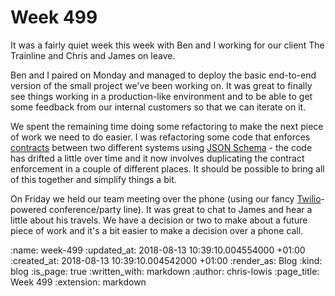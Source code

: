 Week 499
========

It was a fairly quiet week this week with Ben and I working for our client The Trainline and Chris and James on leave.

Ben and I paired on Monday and managed to deploy the basic end-to-end version of the small project we've been working on. It was great to finally see things working in a production-like environment and to be able to get some feedback from our internal customers so that we can iterate on it.

We spent the remaining time doing some refactoring to make the next piece of work we need to do easier. I was refactoring some code that enforces [contracts](https://en.wikipedia.org/wiki/Design_by_contract) between two different systems using [JSON Schema](http://json-schema.org/) - the code has drifted a little over time and it now involves duplicating the contract enforcement in a couple of different places. It should be possible to bring all of this together and simplify things a bit.

On Friday we held our team meeting over the phone (using our fancy [Twilio](https://www.twilio.com/)-powered conference/party line). It was great to chat to James and hear a little about his travels. We have a decision or two to make about a future piece of work and it's a bit easier to make a decision over a phone call.

<!-- add content here -->

:name: week-499
:updated_at: 2018-08-13 10:39:10.004554000 +01:00
:created_at: 2018-08-13 10:39:10.004542000 +01:00
:render_as: Blog
:kind: blog
:is_page: true
:written_with: markdown
:author: chris-lowis
:page_title: Week 499
:extension: markdown
